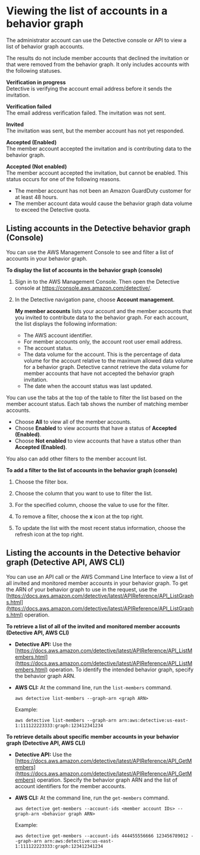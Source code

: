 # Viewing the list of accounts in a behavior graph<a name="graph-admin-view-accounts"></a>

The administrator account can use the Detective console or API to view a list of behavior graph accounts\.

The results do not include member accounts that declined the invitation or that were removed from the behavior graph\. It only includes accounts with the following statuses\.

****Verification in progress****  
Detective is verifying the account email address before it sends the invitation\.

****Verification failed****  
The email address verification failed\. The invitation was not sent\.

****Invited****  
The invitation was sent, but the member account has not yet responded\.

****Accepted \(Enabled\)****  
The member account accepted the invitation and is contributing data to the behavior graph\.

****Accepted \(Not enabled\)****  
The member account accepted the invitation, but cannot be enabled\. This status occurs for one of the following reasons\.  
+ The member account has not been an Amazon GuardDuty customer for at least 48 hours\.
+ The member account data would cause the behavior graph data volume to exceed the Detective quota\.

## Listing accounts in the Detective behavior graph \(Console\)<a name="admin-view-graph-accounts-console"></a>

You can use the AWS Management Console to see and filter a list of accounts in your behavior graph\.

**To display the list of accounts in the behavior graph \(console\)**

1. Sign in to the AWS Management Console\. Then open the Detective console at [https://console\.aws\.amazon\.com/detective/](https://console.aws.amazon.com/detective/)\.

1. In the Detective navigation pane, choose **Account management**\.

   **My member accounts** lists your account and the member accounts that you invited to contribute data to the behavior graph\. For each account, the list displays the following information:
   + The AWS account identifier\.
   + For member accounts only, the account root user email address\.
   + The account status\.
   + The data volume for the account\. This is the percentage of data volume for the account relative to the maximum allowed data volume for a behavior graph\. Detective cannot retrieve the data volume for member accounts that have not accepted the behavior graph invitation\.
   + The date when the account status was last updated\.

You can use the tabs at the top of the table to filter the list based on the member account status\. Each tab shows the number of matching member accounts\.
+ Choose **All** to view all of the member accounts\.
+ Choose **Enabled** to view accounts that have a status of **Accepted \(Enabled\)**\.
+ Choose **Not enabled** to view accounts that have a status other than **Accepted \(Enabled\)**\.

You also can add other filters to the member account list\.

**To add a filter to the list of accounts in the behavior graph \(console\)**

1. Choose the filter box\.

1. Choose the column that you want to use to filter the list\.

1. For the specified column, choose the value to use for the filter\.

1. To remove a filter, choose the **x** icon at the top right\.

1. To update the list with the most recent status information, choose the refresh icon at the top right\.

## Listing the accounts in the Detective behavior graph \(Detective API, AWS CLI\)<a name="admin-view-graph-accounts-api"></a>

You can use an API call or the AWS Command Line Interface to view a list of all invited and monitored member accounts in your behavior graph\. To get the ARN of your behavior graph to use in the request, use the [https://docs.aws.amazon.com/detective/latest/APIReference/API_ListGraphs.html](https://docs.aws.amazon.com/detective/latest/APIReference/API_ListGraphs.html) operation\.

**To retrieve a list of all of the invited and monitored member accounts \(Detective API, AWS CLI\)**
+ **Detective API:** Use the [https://docs.aws.amazon.com/detective/latest/APIReference/API_ListMembers.html](https://docs.aws.amazon.com/detective/latest/APIReference/API_ListMembers.html) operation\. To identify the intended behavior graph, specify the behavior graph ARN\.
+ **AWS CLI:** At the command line, run the `list-members` command\.

  ```
  aws detective list-members --graph-arn <graph ARN>
  ```

  Example:

  ```
  aws detective list-members --graph-arn arn:aws:detective:us-east-1:111122223333:graph:123412341234
  ```

**To retrieve details about specific member accounts in your behavior graph \(Detective API, AWS CLI\)**
+ **Detective API:** Use the [https://docs.aws.amazon.com/detective/latest/APIReference/API_GetMembers](https://docs.aws.amazon.com/detective/latest/APIReference/API_GetMembers) operation\. Specify the behavior graph ARN and the list of account identifiers for the member accounts\.
+ **AWS CLI:** At the command line, run the `get-members` command\.

  ```
  aws detective get-members --account-ids <member account IDs> --graph-arn <behavior graph ARN>
  ```

  Example:

  ```
  aws detective get-members --account-ids 444455556666 123456789012 --graph-arn arn:aws:detective:us-east-1:111122223333:graph:123412341234
  ```